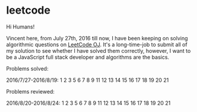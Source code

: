# leetcode

Hi Humans!

Vincent here, from July 27th, 2016 till now, I have been keeping on solving algorithmic questions on [LeetCode OJ](https://leetcode.com/). It's a long-time-job to submit all of my solution to see whether I have solved them correctly, however, I want to be a JavaScript full stack developer and algorithms are the basics.

Problems solved:

2016/7/27-2016/8/19: 1 2 3 5 6 7 8 9 11 12 13 14 15 16 17 18 19 20 21

Problems reviewed:

2016/8/20-2016/8/24: 1 2 3 5 6 7 8 9 11 12 13 14 15 16 17 18 19 20 21

